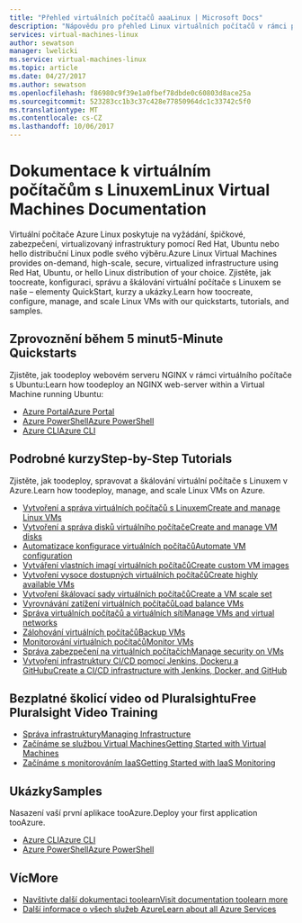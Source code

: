 ```yaml
---
title: "Přehled virtuálních počítačů aaaLinux | Microsoft Docs"
description: "Nápovědu pro přehled Linux virtuálních počítačů v rámci portálu Azure"
services: virtual-machines-linux
author: sewatson
manager: lwelicki
ms.service: virtual-machines-linux
ms.topic: article
ms.date: 04/27/2017
ms.author: sewatson
ms.openlocfilehash: f86980c9f39e1a0fbef78dbde0c60803d8ace25a
ms.sourcegitcommit: 523283cc1b3c37c428e77850964dc1c33742c5f0
ms.translationtype: MT
ms.contentlocale: cs-CZ
ms.lasthandoff: 10/06/2017
---
```

# <a name="linux-virtual-machines-documentation"></a><span data-ttu-id="81372-103">Dokumentace k virtuálním počítačům s Linuxem</span><span class="sxs-lookup"><span data-stu-id="81372-103">Linux Virtual Machines Documentation</span></span>

<span data-ttu-id="81372-104">Virtuální počítače Azure Linux poskytuje na vyžádání, špičkové, zabezpečení, virtualizovaný infrastruktury pomocí Red Hat, Ubuntu nebo hello distribuční Linux podle svého výběru.</span><span class="sxs-lookup"><span data-stu-id="81372-104">Azure Linux Virtual Machines provides on-demand, high-scale, secure, virtualized infrastructure using Red Hat, Ubuntu, or hello Linux distribution of your choice.</span></span> <span data-ttu-id="81372-105">Zjistěte, jak toocreate, konfiguraci, správu a škálování virtuální počítače s Linuxem se naše – elementy QuickStart, kurzy a ukázky.</span><span class="sxs-lookup"><span data-stu-id="81372-105">Learn how toocreate, configure, manage, and scale Linux VMs with our quickstarts, tutorials, and samples.</span></span>

## <a name="5-minute-quickstarts"></a><span data-ttu-id="81372-106">Zprovoznění během 5 minut</span><span class="sxs-lookup"><span data-stu-id="81372-106">5-Minute Quickstarts</span></span>

<span data-ttu-id="81372-107">Zjistěte, jak toodeploy webovém serveru NGINX v rámci virtuálního počítače s Ubuntu:</span><span class="sxs-lookup"><span data-stu-id="81372-107">Learn how toodeploy an NGINX web-server within a Virtual Machine running Ubuntu:</span></span>

- [<span data-ttu-id="81372-108">Azure Portal</span><span class="sxs-lookup"><span data-stu-id="81372-108">Azure Portal</span></span>](/azure/virtual-machines/virtual-machines-linux-quick-create-portal?toc=%2fazure%2fvirtual-machines%2flinux%2ftoc.json)
- [<span data-ttu-id="81372-109">Azure PowerShell</span><span class="sxs-lookup"><span data-stu-id="81372-109">Azure PowerShell</span></span>](/azure/virtual-machines/virtual-machines-linux-quick-create-powershell?toc=%2fazure%2fvirtual-machines%2flinux%2ftoc.json)
- [<span data-ttu-id="81372-110">Azure CLI</span><span class="sxs-lookup"><span data-stu-id="81372-110">Azure CLI</span></span>](/azure/virtual-machines/virtual-machines-linux-quick-create-cli?toc=%2fazure%2fvirtual-machines%2flinux%2ftoc.json)

## <a name="step-by-step-tutorials"></a><span data-ttu-id="81372-111">Podrobné kurzy</span><span class="sxs-lookup"><span data-stu-id="81372-111">Step-by-Step Tutorials</span></span>

<span data-ttu-id="81372-112">Zjistěte, jak toodeploy, spravovat a škálování virtuální počítače s Linuxem v Azure.</span><span class="sxs-lookup"><span data-stu-id="81372-112">Learn how toodeploy, manage, and scale Linux VMs on Azure.</span></span>

- [<span data-ttu-id="81372-113">Vytvoření a správa virtuálních počítačů s Linuxem</span><span class="sxs-lookup"><span data-stu-id="81372-113">Create and manage Linux VMs</span></span>](/azure/virtual-machines/linux/tutorial-manage-vm)
- [<span data-ttu-id="81372-114">Vytvoření a správa disků virtuálního počítače</span><span class="sxs-lookup"><span data-stu-id="81372-114">Create and manage VM disks</span></span>](/azure/virtual-machines/linux/tutorial-manage-disks)
- [<span data-ttu-id="81372-115">Automatizace konfigurace virtuálních počítačů</span><span class="sxs-lookup"><span data-stu-id="81372-115">Automate VM configuration</span></span>](/azure/virtual-machines/linux/tutorial-automate-vm-deployment)
- [<span data-ttu-id="81372-116">Vytváření vlastních imagí virtuálních počítačů</span><span class="sxs-lookup"><span data-stu-id="81372-116">Create custom VM images</span></span>](/azure/virtual-machines/linux/tutorial-custom-images)
- [<span data-ttu-id="81372-117">Vytvoření vysoce dostupných virtuálních počítačů</span><span class="sxs-lookup"><span data-stu-id="81372-117">Create highly available VMs</span></span>](/azure/virtual-machines/linux/tutorial-availability-sets)
- [<span data-ttu-id="81372-118">Vytvoření škálovací sady virtuálních počítačů</span><span class="sxs-lookup"><span data-stu-id="81372-118">Create a VM scale set</span></span>](/azure/virtual-machines/linux/tutorial-create-vmss)
- [<span data-ttu-id="81372-119">Vyrovnávání zatížení virtuálních počítačů</span><span class="sxs-lookup"><span data-stu-id="81372-119">Load balance VMs</span></span>](/azure/virtual-machines/linux/tutorial-load-balancer)
- [<span data-ttu-id="81372-120">Správa virtuálních počítačů a virtuálních sítí</span><span class="sxs-lookup"><span data-stu-id="81372-120">Manage VMs and virtual networks</span></span>](/azure/virtual-machines/linux/tutorial-virtual-network)
- [<span data-ttu-id="81372-121">Zálohování virtuálních počítačů</span><span class="sxs-lookup"><span data-stu-id="81372-121">Backup VMs</span></span>](/azure/virtual-machines/linux/tutorial-backup-vms)
- [<span data-ttu-id="81372-122">Monitorování virtuálních počítačů</span><span class="sxs-lookup"><span data-stu-id="81372-122">Monitor VMs</span></span>](/azure/virtual-machines/linux/tutorial-monitoring)
- [<span data-ttu-id="81372-123">Správa zabezpečení na virtuálních počítačích</span><span class="sxs-lookup"><span data-stu-id="81372-123">Manage security on VMs</span></span>](/azure/virtual-machines/linux/tutorial-azure-security)
- [<span data-ttu-id="81372-124">Vytvoření infrastruktury CI/CD pomocí Jenkins, Dockeru a GitHubu</span><span class="sxs-lookup"><span data-stu-id="81372-124">Create a CI/CD infrastructure with Jenkins, Docker, and GitHub</span></span>](/azure/virtual-machines/linux/tutorial-jenkins-github-docker-cicd)

## <a name="free-pluralsight-video-training"></a><span data-ttu-id="81372-125">Bezplatné školicí video od Pluralsightu</span><span class="sxs-lookup"><span data-stu-id="81372-125">Free Pluralsight Video Training</span></span>

- [<span data-ttu-id="81372-126">Správa infrastruktury</span><span class="sxs-lookup"><span data-stu-id="81372-126">Managing Infrastructure</span></span>](https://www.pluralsight.com/courses/managing-infrastructure-microsoft-azure-getting-started?twoid=d6abac77-7dcc-4d33-9e03-f85e78989f02)
- [<span data-ttu-id="81372-127">Začínáme se službou Virtual Machines</span><span class="sxs-lookup"><span data-stu-id="81372-127">Getting Started with Virtual Machines</span></span>](https://www.pluralsight.com/courses/azure-vms-getting-started?twoid=d6abac77-7dcc-4d33-9e03-f85e78989f02)
- [<span data-ttu-id="81372-128">Začínáme s monitorováním IaaS</span><span class="sxs-lookup"><span data-stu-id="81372-128">Getting Started with IaaS Monitoring</span></span>](https://www.pluralsight.com/courses/azure-iaas-monitoring-management-getting-started?twoid=d6abac77-7dcc-4d33-9e03-f85e78989f02")

## <a name="samples"></a><span data-ttu-id="81372-129">Ukázky</span><span class="sxs-lookup"><span data-stu-id="81372-129">Samples</span></span> 

<span data-ttu-id="81372-130">Nasazení vaší první aplikace tooAzure.</span><span class="sxs-lookup"><span data-stu-id="81372-130">Deploy your first application tooAzure.</span></span>

- [<span data-ttu-id="81372-131">Azure CLI</span><span class="sxs-lookup"><span data-stu-id="81372-131">Azure CLI</span></span>](/azure/virtual-machines/virtual-machines-linux-cli-samples)
- [<span data-ttu-id="81372-132">Azure PowerShell</span><span class="sxs-lookup"><span data-stu-id="81372-132">Azure PowerShell</span></span>](/azure/virtual-machines/virtual-machines-linux-powershell-samples)

## <a name="more"></a><span data-ttu-id="81372-133">Víc</span><span class="sxs-lookup"><span data-stu-id="81372-133">More</span></span>

- [<span data-ttu-id="81372-134">Navštivte další dokumentaci toolearn</span><span class="sxs-lookup"><span data-stu-id="81372-134">Visit documentation toolearn more</span></span>](/azure/virtual-machines/linux/index)
- [<span data-ttu-id="81372-135">Další informace o všech služeb Azure</span><span class="sxs-lookup"><span data-stu-id="81372-135">Learn about all Azure Services</span></span>](https://aka.ms/j3wr7y)